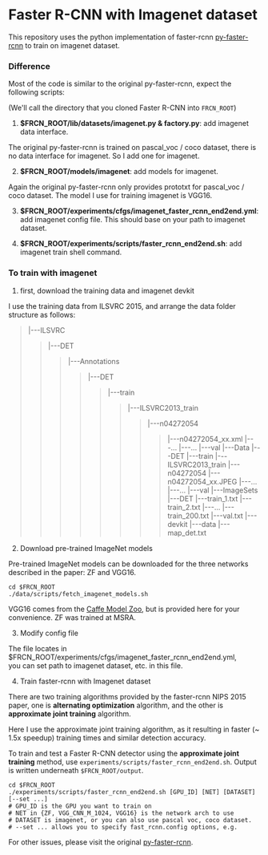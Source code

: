 # Faster R-CNN with Imagenet dataset

This repository uses the python implementation of faster-rcnn [py-faster-rcnn](https://github.com/rbgirshick/py-faster-rcnn) to train on imagenet dataset.

### Difference

Most of the code is similar to the original py-faster-rcnn, expect the following scripts:  

(We'll call the directory that you cloned Faster R-CNN into `FRCN_ROOT`)

1. **$FRCN_ROOT/lib/datasets/imagenet.py & factory.py**: add imagenet data interface.  

The original py-faster-rcnn is trained on pascal_voc / coco dataset, there is no data interface for imagenet. So I add one for imagenet.

2. **$FRCN_ROOT/models/imagenet**: add models for imagenet.  

Again the original py-faster-rcnn only provides prototxt for pascal_voc / coco dataset. The model I use for training imagenet is VGG16.

3. **$FRCN_ROOT/experiments/cfgs/imagenet_faster_rcnn_end2end.yml**: add imagenet config file. This should base on your path to imagenet dataset.

4. **$FRCN_ROOT/experiments/scripts/faster_rcnn_end2end.sh**: add imagenet train shell command.

### To train with imagenet

1. first, download the training data and imagenet devkit  

I use the training data from ILSVRC 2015, and arrange the data folder structure as follows:

>|---ILSVRC
>>|---DET
>>>|---Annotations
>>>>|---DET
>>>>>|---train
>>>>>>|---ILSVRC2013_train
>>>>>>>|---n04272054
>>>>>>>>|---n04272054_xx.xml
>>>>>>>>|---...
>>>>>>|---...
>>>>>|---val
>>>|---Data
>>>>|---DET
>>>>>|---train
>>>>>>|---ILSVRC2013_train
>>>>>>>|---n04272054
>>>>>>>>|---n04272054_xx.JPEG
>>>>>>>>|---...
>>>>>>|---...
>>>>>|---val
>>>|---ImageSets
>>>>|---DET
>>>>>|---train_1.txt
>>>>>|---train_2.txt
>>>>>|---...
>>>>>|---train_200.txt
>>>>>|---val.txt
>>|---devkit
>>>|---data
>>>>|---map_det.txt


2. Download pre-trained ImageNet models

Pre-trained ImageNet models can be downloaded for the three networks described in the paper: ZF and VGG16.

```Shell
cd $FRCN_ROOT
./data/scripts/fetch_imagenet_models.sh
```
VGG16 comes from the [Caffe Model Zoo](https://github.com/BVLC/caffe/wiki/Model-Zoo), but is provided here for your convenience.
ZF was trained at MSRA.

3. Modify config file

The file locates in $FRCN_ROOT/experiments/cfgs/imagenet_faster_rcnn_end2end.yml,   
you can set path to imagenet dataset, etc. in this file.

4. Train faster-rcnn with Imagenet dataset

There are two training algorithms provided by the faster-rcnn NIPS 2015 paper, one is **alternating optimization** algorithm, 
and the other is **approximate joint training** algorithm.  

Here I use the approximate joint training algorithm, as it resulting in faster (~ 1.5x speedup) training times and similar detection accuracy.  

To train and test a Faster R-CNN detector using the **approximate joint training** method, use `experiments/scripts/faster_rcnn_end2end.sh`.
Output is written underneath `$FRCN_ROOT/output`.

```Shell
cd $FRCN_ROOT
./experiments/scripts/faster_rcnn_end2end.sh [GPU_ID] [NET] [DATASET] [--set ...]
# GPU_ID is the GPU you want to train on
# NET in {ZF, VGG_CNN_M_1024, VGG16} is the network arch to use
# DATASET is imagenet, or you can also use pascal voc, coco dataset.
# --set ... allows you to specify fast_rcnn.config options, e.g.
```


For other issues, please visit the original [py-faster-rcnn](https://github.com/rbgirshick/py-faster-rcnn).